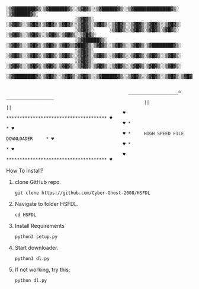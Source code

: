 
                              ░▒▓████████▓▒░▒▓███████▓▒░░▒▓█▓▒░░▒▓██████▓▒░░▒▓██████████████▓▒░ ░▒▓██████▓▒░  
                              ░▒▓█▓▒░      ░▒▓█▓▒░░▒▓█▓▒░▒▓█▓▒░▒▓█▓▒░░▒▓█▓▒░▒▓█▓▒░░▒▓█▓▒░░▒▓█▓▒░▒▓█▓▒░░▒▓█▓▒░ 
                              ░▒▓█▓▒░      ░▒▓█▓▒░░▒▓█▓▒░▒▓█▓▒░▒▓█▓▒░      ░▒▓█▓▒░░▒▓█▓▒░░▒▓█▓▒░▒▓█▓▒░░▒▓█▓▒░ 
                              ░▒▓██████▓▒░ ░▒▓█▓▒░░▒▓█▓▒░▒▓█▓▒░▒▓█▓▒▒▓███▓▒░▒▓█▓▒░░▒▓█▓▒░░▒▓█▓▒░▒▓████████▓▒░ 
                              ░▒▓█▓▒░      ░▒▓█▓▒░░▒▓█▓▒░▒▓█▓▒░▒▓█▓▒░░▒▓█▓▒░▒▓█▓▒░░▒▓█▓▒░░▒▓█▓▒░▒▓█▓▒░░▒▓█▓▒░ 
                              ░▒▓█▓▒░      ░▒▓█▓▒░░▒▓█▓▒░▒▓█▓▒░▒▓█▓▒░░▒▓█▓▒░▒▓█▓▒░░▒▓█▓▒░░▒▓█▓▒░▒▓█▓▒░░▒▓█▓▒░ 
                              ░▒▓████████▓▒░▒▓█▓▒░░▒▓█▓▒░▒▓█▓▒░░▒▓██████▓▒░░▒▓█▓▒░░▒▓█▓▒░░▒▓█▓▒░▒▓█▓▒░░▒▓█▓▒░ 
                                                                                
                                                                                
                                                  ___________________☺__________________
                                                        ||                    ||
                                                ♥ ************************************** ♥
                                                ♥ *                                    * ♥
                                                ♥ *     HIGH SPEED FILE DOWNLOADER     * ♥
                                                ♥ *                                    * ♥
                                                ♥ ************************************** ♥

                                              
How To Install?

1. clone GitHub repo.

       git clone https://github.com/Cyber-Ghost-2008/HSFDL

2. Navigate to folder HSFDL. 

       cd HSFDL

3. Install Requirements

       python3 setup.py

4. Start downloader.

       python3 dl.py

5. If not working, try this;

       python dl.py
